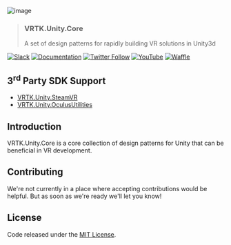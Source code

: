 ![image](https://user-images.githubusercontent.com/1029673/39358522-3d16a6aa-4a0e-11e8-9515-41909f36e70d.png)

> ### VRTK.Unity.Core
> A set of design patterns for rapidly building VR solutions in Unity3d

[![Slack](https://img.shields.io/badge/slack-chat-E24663.svg)](http://invite.vrtk.io)
[![Documentation](https://img.shields.io/badge/readme-docs-3484C6.svg)](http://docs.vrtk.io)
[![Twitter Follow](https://img.shields.io/twitter/follow/vr_toolkit.svg?style=flat&label=twitter)](https://twitter.com/VR_Toolkit)
[![YouTube](https://img.shields.io/badge/youtube-channel-e52d27.svg)](http://videos.vrtk.io)
[![Waffle](https://img.shields.io/badge/project-backlog-78bdf2.svg)](https://waffle.io/ExtendRealityLtd/VRTK.Unity.Core)

## 3<sup>rd</sup> Party SDK Support

 * [VRTK.Unity.SteamVR]
 * [VRTK.Unity.OculusUtilities]

## Introduction

VRTK.Unity.Core is a core collection of design patterns for Unity
that can be beneficial in VR development.

## Contributing

We're not currently in a place where accepting contributions would
be helpful. But as soon as we're ready we'll let you know!

## License

Code released under the [MIT License].

[MIT License]: LICENSE.md
[VRTK.Unity.SteamVR]: https://github.com/ExtendRealityLtd/VRTK.Unity.SteamVR
[VRTK.Unity.OculusUtilities]: https://github.com/ExtendRealityLtd/VRTK.Unity.OculusUtilities
